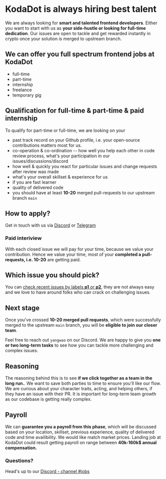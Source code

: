 # KodaDot is always hiring best talent
We are always looking for **smart and talented frontend developers**. 
Either you want to start with us as **your side-hustle or looking for full-time dedication**. 
Our issues are open to tackle and get rewarded instantly in crypto once your solution is merged to upstream branch.

## We can offer you full spectrum frontend jobs at KodaDot
- full-time
- part-time
- internship
- freelance
- temporary gig 

## Qualification for full-time & part-time & paid internship

To qualify for part-time or full-time, we are looking on your
- past track record on your Github profile, i.e. your open-source contributions matters most for us.
- co-operation & co-ordination -- how well you help each other in code review process, what's your participation in our issues/discussions/discord
- how well & quickly you react for particular issues and change requests after review was made
- what's your overall skillset & experience for us
- if you are fast learner
- quality of delivered code
- you should have at least **10-20** merged pull-requests to our upstream branch `main`

## How to apply?
Get in touch with us via [Discord]() or [Telegram](https://t.me/kodadot_eco)

### Paid interiview
With each closed issue we will pay for your time, because we value your contribution.
Hence we value your time, most of your **completed a pull-requests, i.e. 10-20** are getting paid.

## Which issue you should pick?

You can [check recent issues by labels **p1** or **p2**](https://github.com/kodadot/nft-gallery/issues?q=is%3Aissue+is%3Aopen+sort%3Aupdated-desc+label%3Ap1%2Cp2), they are not always easy and we love to have around folks who can crack on challenging issues.

## Next stage

Once you've crossed **10-20 merged pull requests**, which were successfully merged to the upstream `main` branch, you will be **eligible to join our closer team**.

Feel free to reach out `yangwao` on our Discord.
We are happy to give you **one or two long-term tasks** to see how you can tackle more challenging and complex issues.

## Reasoning

The reasoning behind this is to see **if we click together as a team in the long run.**. 
We want to save both parties to time to ensure you'll like our flow.
We are curious about your character traits, acting, and helping others, if they have an issue with their PR. It is important for long-term team growth as our codebase is getting really complex.

## Payroll

We can **guarantee you a payroll from this phase**, which will be discussed based on your location, skillset, previous experience, quality of delivered code and time availibility. 
We would like match market prices. 
Landing job at KodaDot could result getting payroll on range between **40k-160k$ annual compensation.**

### Questions?

Head's up to our [Discord - channel #jobs](https://dsc.gg/kodadot)